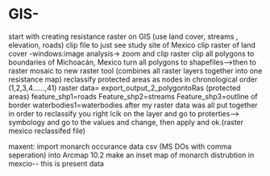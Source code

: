 # GIS-
start with creating resistance raster on GIS (use land cover, streams , elevation, roads) clip file to just see study site of Mexico
clip raster of land cover -windows:image analysis-> zoom and clip raster 
clip all polygons to boundaries of Michoacán, Mexico
turn all polygons to shapefiles-->then to raster 
mosaic to new raster tool (combines all raster layers together into one resistance map)
reclassify protected areas as nodes in chronological order (1,2,3,4......,41)
raster data= export_output_2_polygontoRas (protected areas)
feature_shp1=roads
Feature_shp2=streams
Feature_shp3=outline of border
waterbodies1=waterbodies 
after my raster data was all put together in order to reclassify you right lcik on the layer and go to proterties--> symbology and go to the values and change, then apply and ok.(raster mexico reclassifed file)

maxent: import monarch occurance data csv (MS DOs with comma seperation) into Arcmap 10.2
make an inset map of monarch distrubtion in mexcio-- this is present data 
